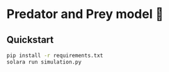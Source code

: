 # Predator and Prey model :boar:

## Quickstart
```bash
pip install -r requirements.txt
solara run simulation.py
```
